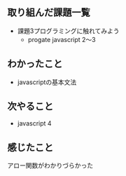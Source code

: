 ## 取り組んだ課題一覧
- 課題3プログラミングに触れてみよう
    - progate javascript 2〜3
## わかったこと
- javascriptの基本文法
## 次やること
- javascript 4
## 感じたこと
アロー関数がわかりづらかった